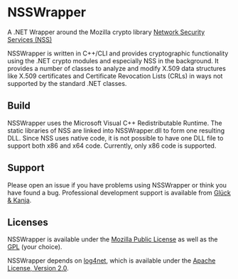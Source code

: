 # NSSWrapper
A .NET Wrapper around the Mozilla crypto library [Network Security Services (NSS)](https://developer.mozilla.org/en-US/docs/Mozilla/Projects/NSS)

NSSWrapper is written in C++/CLI and provides cryptographic functionality using the .NET crypto modules and especially NSS in the background. It provides a number of classes to analyze and modify X.509 data structures like X.509 certificates and Certificate Revocation Lists (CRLs) in ways not supported by the standard .NET classes.

## Build

NSSWrapper uses the Microsoft Visual C++ Redistributable Runtime. The static libraries of NSS are linked into NSSWrapper.dll to form one resulting DLL. Since NSS uses native code, it is not possible to have one DLL file to support both x86 and x64 code. Currently, only x86 code is supported. 

## Support

Please open an issue if you have problems using NSSWrapper or think you have found a bug. Professional development support is available from [Glück & Kanja](https://www.glueckkanja.com/).

## Licenses
NSSWrapper is available under the [Mozilla Public License](LICENSE) as well as the [GPL](gpl-3.0.md) (your choice). 

NSSWrapper depends on [log4net](https://logging.apache.org/log4net/), which is available under the [Apache License, Version 2.0](https://logging.apache.org/log4net/license.html).
